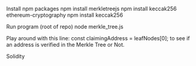 Install npm packages
npm install merkletreejs
npm install keccak256
ethereum-cryptography
npm install keccak256

Run program (root of repo)
node merkle_tree.js

Play around with this line: const claimingAddress = leafNodes[0]; to see if an address is verified in the Merkle Tree or Not.

Solidity